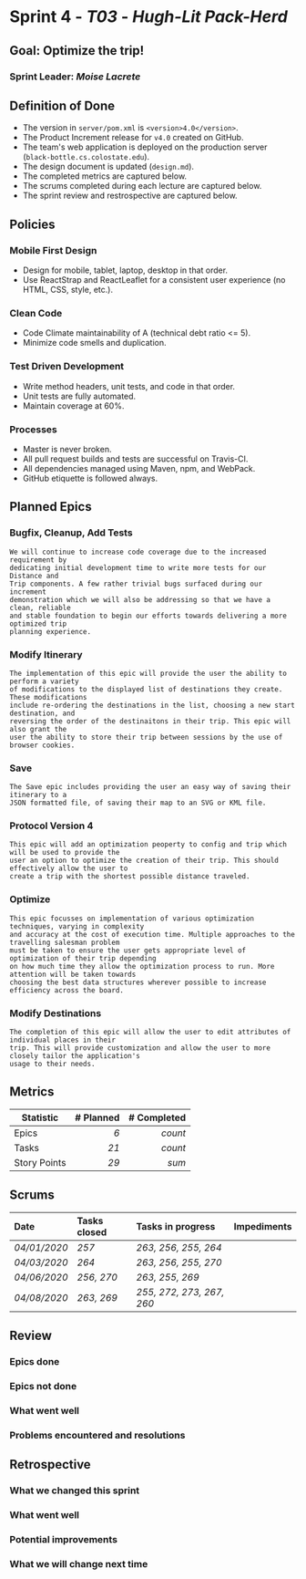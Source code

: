 # Sprint 4 - *T03* - *Hugh-Lit Pack-Herd*

## Goal: Optimize the trip!
### Sprint Leader: *Moise Lacrete*


## Definition of Done

* The version in `server/pom.xml` is `<version>4.0</version>`.
* The Product Increment release for `v4.0` created on GitHub.
* The team's web application is deployed on the production server (`black-bottle.cs.colostate.edu`).
* The design document is updated (`design.md`).
* The completed metrics are captured below.
* The scrums completed during each lecture are captured below.
* The sprint review and restrospective are captured below.


## Policies

### Mobile First Design
* Design for mobile, tablet, laptop, desktop in that order.
* Use ReactStrap and ReactLeaflet for a consistent user experience (no HTML, CSS, style, etc.).

### Clean Code
* Code Climate maintainability of A (technical debt ratio <= 5).
* Minimize code smells and duplication.

### Test Driven Development
* Write method headers, unit tests, and code in that order.
* Unit tests are fully automated.
* Maintain coverage at 60%.

### Processes
* Master is never broken. 
* All pull request builds and tests are successful on Travis-CI.
* All dependencies managed using Maven, npm, and WebPack.
* GitHub etiquette is followed always.


## Planned Epics
### Bugfix, Cleanup, Add Tests
    We will continue to increase code coverage due to the increased requirement by 
    dedicating initial development time to write more tests for our Distance and
    Trip components. A few rather trivial bugs surfaced during our increment 
    demonstration which we will also be addressing so that we have a clean, reliable
    and stable foundation to begin our efforts towards delivering a more optimized trip
    planning experience.
### Modify Itinerary
    The implementation of this epic will provide the user the ability to perform a variety
    of modifications to the displayed list of destinations they create. These modifications
    include re-ordering the destinations in the list, choosing a new start destination, and
    reversing the order of the destinaitons in their trip. This epic will also grant the 
    user the ability to store their trip between sessions by the use of browser cookies.
### Save
    The Save epic includes providing the user an easy way of saving their itinerary to a 
    JSON formatted file, of saving their map to an SVG or KML file.
### Protocol Version 4
    This epic will add an optimization peoperty to config and trip which will be used to provide the
    user an option to optimize the creation of their trip. This should effectively allow the user to
    create a trip with the shortest possible distance traveled.
### Optimize
    This epic focusses on implementation of various optimization techniques, varying in complexity 
    and accuracy at the cost of execution time. Multiple approaches to the travelling salesman problem
    must be taken to ensure the user gets appropriate level of optimization of their trip depending
    on how much time they allow the optimization process to run. More attention will be taken towards 
    choosing the best data structures wherever possible to increase efficiency across the board.
### Modify Destinations
    The completion of this epic will allow the user to edit attributes of individual places in their 
    trip. This will provide customization and allow the user to more closely tailor the application's 
    usage to their needs.

## Metrics

| Statistic | # Planned | # Completed |
| --- | ---: | ---: |
| Epics | *6* | *count* |
| Tasks |  *21*   | *count* | 
| Story Points |  *29*  | *sum* | 


## Scrums

| Date | Tasks closed  | Tasks in progress | Impediments |
| :--- | :--- | :--- | :--- |
| *04/01/2020* | *257* | *263, 256, 255, 264* |  | 
| *04/03/2020* | *264* | *263, 256, 255, 270* |  |
| *04/06/2020* | *256, 270* | *263, 255, 269* |  |
| *04/08/2020* | *263, 269* | *255, 272, 273, 267, 260* |  |


## Review

### Epics done  

### Epics not done 

### What went well

### Problems encountered and resolutions


## Retrospective

### What we changed this sprint

### What went well

### Potential improvements

### What we will change next time
